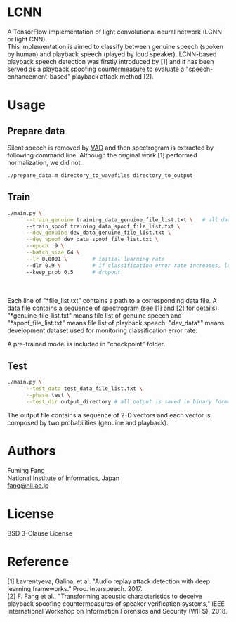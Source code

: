 # LCNN
A TensorFlow implementation of light convolutional neural network (LCNN or light CNN).<br>
This implementation is aimed to classify between genuine speech (spoken by human) and playback speech (played by loud speaker). LCNN-based playback speech detection was firstly introduced by [1] and it has been served as a playback spoofing countermeasure to evaluate a "speech-enhancement-based" playback attack method [2].

# Usage
## Prepare data
Silent speech is removed by [VAD](https://github.com/wiseman/py-webrtcvad/) and then spectrogram is extracted by following command line. Although the original work [1] performed normalization, we did not.
```
./prepare_data.m directory_to_wavefiles directory_to_output
```

## Train
```bash
./main.py \
	  --train_genuine training_data_genuine_file_list.txt \   # all data should be saved as binary format with float type
	  --train_spoof training_data_spoof_file_list.txt \
	  --dev_genuine dev_data_genuine_file_list.txt \
	  --dev_spoof dev_data_spoof_file_list.txt \
	  --epoch  9 \
	  --batch_size 64 \
	  --lr 0.0001 \        # initial learning rate
	  --dlr 0.9 \          # if classification error rate increases, learning rate will be decreased by this rate
	  --keep_prob 0.5      # dropout
```
<br><br>
Each line of "\*file_list.txt" contains a path to a corresponding data file. A data file contains a sequence of spectrogram (see [1] and [2] for details).
"\*genuine_file_list.txt" means file list of genuine speech and "\*spoof_file_list.txt" means file list of playback speech.
"dev_data\*" means development dataset used for monitoring classification error rate.

A pre-trained model is included in "checkpoint" folder.

## Test
```bash
./main.py \
	  --test_data test_data_file_list.txt \
	  --phase test \
	  --test_dir output_directory # all output is saved in binary format with float type
```

The output file contains a sequence of 2-D vectors and each vector is composed by two probabilities (genuine and playback).

# Authors
Fuming Fang<br>
National Institute of Informatics, Japan<br>
fang@nii.ac.jp

# License
BSD 3-Clause License

# Reference
[1] Lavrentyeva, Galina, et al. "Audio replay attack detection with deep learning frameworks." Proc. Interspeech. 2017.<br>
[2] F. Fang et al., "Transforming acoustic characteristics to deceive playback spoofing countermeasures of speaker verification systems," IEEE International Workshop on Information Forensics and Security (WIFS), 2018.

